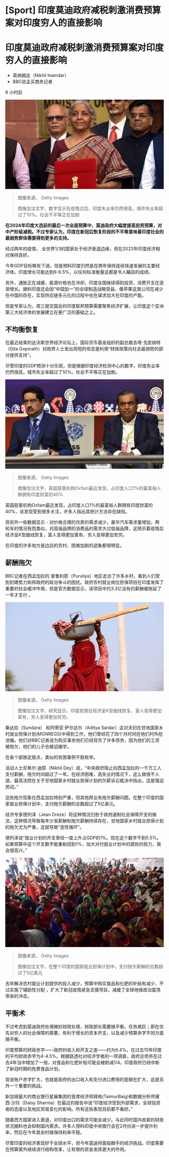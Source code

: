 # [Sport] 印度莫迪政府减税刺激消费预算案对印度穷人的直接影响

#  印度莫迪政府减税刺激消费预算案对印度穷人的直接影响

  * 英纳姆达（Nikhil Inamdar） 
  * BBC驻孟买商务记者 

8 小时前

![印度财政部长尼尔马拉·西塔拉曼（Nirmala Sitharaman），德里记者招待会，2022年2月1日](_128456633_gettyimages-1238110992-594x594.jpg)

> 图像来源，  Getty Images
>
> 图像加注文字，数字显示在疫情过后，印度失业率仍然很高，城市失业率超过了10%。社会不平等正在加剧

**在2024年印度大选前的最后一次全面预算中，莫迪政府大幅度提高投资预算，对中产阶级减税。不过专家认为，印度在新冠后恢复阶段的不平等意味着印度社会的最弱势群体需要得到更多的支持。**

经过两年的疫情， 全世界1/3的国家处于经济衰退边缘，但在2023年印度经济相对保持良好。

今年GDP目标略有下调，但是预料印度仍然是在两年保持连续快速发展的主要经济体。印度增长可能达到6-6.5%，以任何标准衡量这都是令人瞩目的成绩。

另外，通胀正在减缓，能源价格也在冷却，印度全国继续得到投资，消费开支在逐渐增长。据料印度还会因“中国加一”的全球制造战略受益，像苹果这类公司在减少在中国的存在，实现供应链多元化的过程中也在谋求加大在印度的产能。

但是专家认为，周三提交国会的印度联邦预算需要聚焦经济扩展，让印度这个亚洲第三大经济体的发展建立在更广泛的基础之上。

##  不均衡恢复

在最近结束的达沃斯世界经济论坛上，国际货币基金组织的副总裁吉塔·戈皮纳特（Gita Gopinath）对政界人士发出简短的信息是利用“财政政策向社会最弱势的部分提供支持”。

尽管印度的GDP预测十分乐观，但是根据印度经济检测中心的数字，印度失业率仍然很高，城市失业率超过了10%。社会不平等正在加剧。

![印度埃迪亚贝拉集团董事长Kumar Mangalam Birla 和印度最大的私营集团信实工业公司（Reliance Industries Limited）的董事长，总裁 Mukesh Ambani](_128457017_gettyimages-1243650909-594x594.jpg)

> 图像来源，  Getty Images
>
> 图像加注文字，英国慈善机构Oxfam最近发现，占印度人口1%的最富裕人群拥有印度财富的40%

英国慈善机构Oxfam最近发现，占印度人口1%的最富裕人群拥有印度财富的40%，该发现受到很多关注，许多人指出其统计方法存在缺陷。

但另外一些数据显示 - 对价格合理的住房的需求减少，豪华汽车需求量增加，两轮车的情况有而类似，对高端品牌的消费品的需求大过低端品牌，这预示着疫情后经济呈K型曲线恢复，富人变得更加富有，穷人变得更加贫穷。

在印度的许多地方是边远的农村，困难加剧的迹象都很明显。

##  薪酬拖欠

BBC记者在西孟加拉的 普鲁利耶（Puruliya）地区走访了许多乡村，看到人们受到封建势力和邦政府的政治争斗的困扰。政府农村就业岗位担保项目在印度发挥了重要的社会缓冲作用，但是官方数据显示，该项目中约3.3亿没有的薪酬被拖延了一年才支付 。

![在拉賈斯坦的阿杰梅尔地区的政府就业项目里面的一名劳工， 2020年5月](_128456629_gettyimages-1215220352-594x594.jpg)

> 图像来源，  Getty Images
>
> 图像加注文字，研究显示，印度疫情后经济呈K型曲线恢复，富人变得更加富有，穷人变得更加贫穷。

桑达拉（Sundara） 和阿蒂亚·萨尔达尔（Aditya Sardar）这对夫妇在甘地国家乡村就业担保计划(MGNREGS)中得到工作，他们曾经花了四个月时间在他们村外挖池塘。他们对BBC记者说为购买事务他们已经背负了许多债务，因为他们的工资被拖欠，他们的儿子也被迫辍学。

在各个部族定居点，类似的贫困事例不胜枚举。

活动人士尼希尔·迪耶（Nikhil Dey）说，“中央政府阻止向西孟加拉的一千万工人支付薪酬，拖欠时间超过了一年。在经济困难，高失业的情况下，这么做很不人道，最高法院在关于甘地国家乡村就业担保计划的欠薪诉讼裁决中指出，这是强迫劳动。”

这些拖欠现象在西孟加拉特别严重，但其他邦业有拖欠薪酬问题。在整个印度的国家就业担保计划中，支付拖欠薪酬的总数超过了5亿美元。

经济专家德列泽（Jean Dreze）将这种情况归咎于政府遏制社会保障开支的做法，这种情况导致每年少发薪酬和拖欠薪酬持续存在，甘地国家乡村就业担保计划的拖欠尤为严重，这就导致“恶性循环”。

德列泽说“就业计划的开支曾经一度上升占GDP的1%。现在这个数字不到0.5%。如果预算中这个开支数字能重新回到1%，加大对付就业计划中的腐败的努力，我会很高兴。”

![甘地国家乡村就业担保计划\(MGNREGS\)里面的劳工被拖欠工资，2022年8月，新德里](_128456631_gettyimages-1242266895-594x594.jpg)

> 图像来源，  Getty Images
>
> 图像加注文字，在整个印度的国家就业担保计划中，支付拖欠薪酬的总数超过了5亿美元

去年解决农村就业计划提供的投入减少，预算中购买食品和化肥的补贴有减少，不过实施了辅助性分配 ，扩大了新冠疫情紧急支援项目，减缓了全球地缘政治震荡带来的冲击。

##  平衡术

不过考虑到莫迪政府处境微妙财政处境，财政部长需要搞平衡，任务艰巨；即在优先对穷人的社会保障的需要，有利于增长的资本开支，以及减少预算赤字不同方面搞平衡。

印度预算的财政赤字——政府的收入和开支之差——约为6.4%，在过去10年印度的平均财政赤字为4-4.5%。根据路透社对经济学者的一项调查，政府总债务在过去4年当中增加了一倍，对食品和化肥补贴可能会被削减1/4。印度政府已经中断了新冠时期的免费食品计划。

现金账户赤字扩大，也就是政府的出口收入和支付进口费用的差额在扩大，这是另外一个重要的挑战。

新加坡最大的商业银行星展集团的首席经济师拜格(TaimurBaig)和数据分析师黛西·沙玛（Daisy Sharma）在最近的报告中说“印度经济受到外部需求，全球投资者的态度以及地区贸易变化的影响。所有这些表现目前都不看好。”

随着西方国家进入衰退，对印度出口的需求可能会减少。与此同时国内收紧的财政状况据料也会抑制国内需求。许多人预料印度中央银行会在2月份进一步提升利率，然后在今年其余时候保持利率平稳。

尽管印度的经济表现好于全球水平，但今年莫迪将面临棘手的经济挑战。印度需要在预算案外继续进行结构改革，让有限的资金发挥更大的作用。




